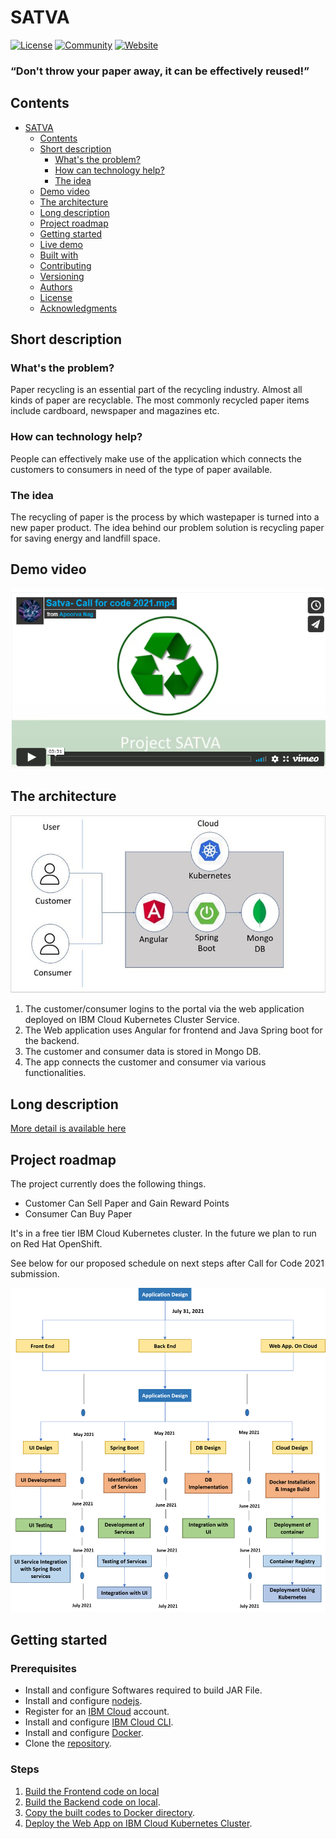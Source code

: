 # SATVA

[![License](https://img.shields.io/badge/License-Apache2-blue.svg)](https://www.apache.org/licenses/LICENSE-2.0) [![Community](https://img.shields.io/badge/Join-Community-blue)](http://169.57.112.133:30164/) [![Website](https://img.shields.io/badge/View-Website-blue)](http://satvav1.ddns.net:30164/)

### “Don't throw your paper away, it can be effectively reused!”


## Contents

- [SATVA](#satva)
  - [Contents](#contents)
  - [Short description](#short-description)
    - [What's the problem?](#whats-the-problem)
    - [How can technology help?](#how-can-technology-help)
    - [The idea](#the-idea)
  - [Demo video](#demo-video)
  - [The architecture](#the-architecture)
  - [Long description](#long-description)
  - [Project roadmap](#project-roadmap)
  - [Getting started](#getting-started)
  - [Live demo](#live-demo)
  - [Built with](#built-with)
  - [Contributing](#contributing)
  - [Versioning](#versioning)
  - [Authors](#authors)
  - [License](#license)
  - [Acknowledgments](#acknowledgments)


## <a id = "short-description">Short description </a>

### <a id = "whats-the-problem">What's the problem? </a>

Paper recycling is an essential part of the recycling industry. Almost all kinds of paper are recyclable. The most commonly recycled paper items include cardboard, newspaper and magazines etc.

### <a id = "how-can-technology-help">How can technology help? </a>

People can effectively make use of the application which connects the customers to consumers in need of the type of paper available.


### <a id = "the-idea"> The idea </a>

The recycling of paper is the process by which wastepaper is turned into a new paper product. The idea behind our problem solution is recycling paper for saving energy and landfill space. 


## <a id = "demo-video"> Demo video  </a>

[![Watch the video](https://github.com/Rahul29111993/SATVA/blob/main/Images/SATVA_Vimeo_Image.png)](https://vimeo.com/581537692)

## <a id = "the-architecture"> The architecture </a>

![Video transcription/translation app](./Images/SATVA_Architecture.jpg)

1. The customer/consumer logins to the portal via the web application deployed on IBM Cloud Kubernetes Cluster Service.
2. The Web application uses Angular for frontend and Java Spring boot for the backend.
3. The customer and consumer data is stored in Mongo DB.
4. The app connects the customer and consumer via various functionalities.


## <a id = "long-description"> Long description </a>

[More detail is available here](./Docs/SATVA_Long_Description.docx)

## <a id = "project-roadmap"> Project roadmap </a>

The project currently does the following things.

- Customer Can Sell Paper and Gain Reward Points
- Consumer Can Buy Paper


It's in a free tier IBM Cloud Kubernetes cluster. In the future we plan to run on Red Hat OpenShift.

See below for our proposed schedule on next steps after Call for Code 2021 submission.

![Roadmap](./Images/Solution_Roadmap_Satva.png)

## <a id="getting-started" > Getting started </a>

### Prerequisites

- Install and configure Softwares required to build JAR File.
- Install and configure [nodejs](https://nodejs.org/en/download/).
- Register for an [IBM Cloud](https://www.ibm.com/account/reg/us-en/signup?formid=urx-42793&eventid=cfc-2020?cm_mmc=OSocial_Blog-_-Audience+Developer_Developer+Conversation-_-WW_WW-_-cfc-2020-ghub-starterkit-cooperation_ov75914&cm_mmca1=000039JL&cm_mmca2=10008917) account.
- Install and configure [IBM Cloud CLI](https://cloud.ibm.com/docs/cli?topic=cloud-cli-getting-started#overview).
- Install and configure [Docker](https://docs.docker.com/engine/install/).
- Clone the [repository](https://github.com/Call-for-Code/Solution-Starter-Kit-Cooperation-2020).

### Steps

1. [Build the Frontend code on local](#short-description)
2. [Build the Backend code on local](#2-backend-build).
3. [Copy the built codes to Docker directory](#3-copy-code-to-docker-directory).
4. [Deploy the Web App on IBM Cloud Kubernetes Cluster](#4-deploy-the-app).




